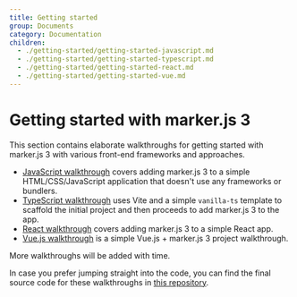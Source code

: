 ```yaml
---
title: Getting started
group: Documents
category: Documentation
children:
  - ./getting-started/getting-started-javascript.md
  - ./getting-started/getting-started-typescript.md
  - ./getting-started/getting-started-react.md
  - ./getting-started/getting-started-vue.md
---
```


# Getting started with marker.js 3

This section contains elaborate walkthroughs for getting started with marker.js 3 with various front-end frameworks and approaches.

- [JavaScript walkthrough](./getting-started/getting-started-javascript.md) covers adding marker.js 3 to a simple HTML/CSS/JavaScript application that doesn't use any frameworks or bundlers.
- [TypeScript walkthrough](./getting-started/getting-started-typescript.md) uses Vite and a simple `vanilla-ts` template to scaffold the initial project and then proceeds to add marker.js 3 to the app.
- [React walkthrough](./getting-started/getting-started-react.md) covers adding marker.js 3 to a simple React app.
- [Vue.js walkthrough](./getting-started/getting-started-vue.md) is a simple Vue.js + marker.js 3 project walkthrough.

More walkthroughs will be added with time.

In case you prefer jumping straight into the code, you can find the final source code for these walkthroughs in [this repository](https://github.com/ailon/markerjs3-quick-starts).
